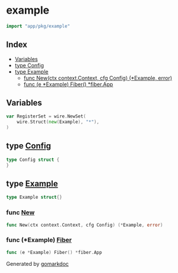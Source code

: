 <!-- Code generated by gomarkdoc. DO NOT EDIT -->

# example

```go
import "app/pkg/example"
```

## Index

- [Variables](<#variables>)
- [type Config](<#Config>)
- [type Example](<#Example>)
  - [func New\(ctx context.Context, cfg Config\) \(\*Example, error\)](<#New>)
  - [func \(e \*Example\) Fiber\(\) \*fiber.App](<#Example.Fiber>)


## Variables

<a name="RegisterSet"></a>

```go
var RegisterSet = wire.NewSet(
    wire.Struct(new(Example), "*"),
)
```

<a name="Config"></a>
## type [Config](<https://github.com/Arsfiqball/storm/blob/master/pkg/example/main.go#L8-L10>)



```go
type Config struct {
}
```

<a name="Example"></a>
## type [Example](<https://github.com/Arsfiqball/storm/blob/master/pkg/example/main.go#L12>)



```go
type Example struct{}
```

<a name="New"></a>
### func [New](<https://github.com/Arsfiqball/storm/blob/master/pkg/example/wire_gen.go#L15>)

```go
func New(ctx context.Context, cfg Config) (*Example, error)
```



<a name="Example.Fiber"></a>
### func \(\*Example\) [Fiber](<https://github.com/Arsfiqball/storm/blob/master/pkg/example/main.go#L14>)

```go
func (e *Example) Fiber() *fiber.App
```



Generated by [gomarkdoc](<https://github.com/princjef/gomarkdoc>)
